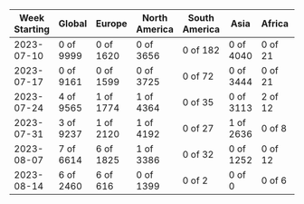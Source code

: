 | Week Starting | Global | Europe | North America | South America | Asia | Africa | Oceania | Denmark | South Africa |
| ------------- | ------------- | ------------- | ------------- | ------------- | ------------- | ------------- | ------------- | ------------- | ------------- |
| 2023-07-10 | 0 of 9999 | 0 of 1620 | 0 of 3656 | 0 of 182 | 0 of 4040 | 0 of 21 | 0 of 480 | 0 of 49 | 0 of 13 |
| 2023-07-17 | 0 of 9161 | 0 of 1599 | 0 of 3725 | 0 of 72 | 0 of 3444 | 0 of 21 | 0 of 300 | 0 of 31 | 0 of 16 |
| 2023-07-24 | 4 of 9565 | 1 of 1774 | 1 of 4364 | 0 of 35 | 0 of 3113 | 2 of 12 | 0 of 267 | 1 of 54 | 2 of 11 |
| 2023-07-31 | 3 of 9237 | 1 of 2120 | 1 of 4192 | 0 of 27 | 1 of 2636 | 0 of 8 | 0 of 254 | 1 of 88 | 0 of 5 |
| 2023-08-07 | 7 of 6614 | 6 of 1825 | 1 of 3386 | 0 of 32 | 0 of 1252 | 0 of 12 | 0 of 107 | 3 of 115 | 0 of 6 |
| 2023-08-14 | 6 of 2460 | 6 of 616 | 0 of 1399 | 0 of 2 | 0 of 0 | 0 of 6 | 0 of 0 | 0 of 2460 | 2 of 0 |
